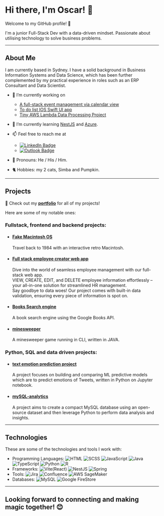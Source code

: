 # Hi there, I'm Oscar! 👋

Welcome to my GitHub profile! 🚀

I'm a junior Full-Stack Dev with a data-driven mindset. Passionate about utilising technology to solve business problems.

---
## About Me

I am currently based in Sydney. I have a solid background in Business Information Systems and Data Science, which has been further complemented by my practical experience in roles such as an ERP Consultant and Data Scientist.

- 🔭 I’m currently working on
  - [A full-stack event management via calendar view](https://github.com/uwerrrr/events-app/blob/main/README.md)  
  - [To do list IOS Swift UI app](https://github.com/uwerrrr/swift_todo)
  - [Tiny AWS Lambda Data Processing Project](https://github.com/uwerrrr/aws_titanic)
- 🌱 I’m currently learning <ins>NestJS</ins> and <ins>Azure</ins>.
- 📫 Feel free to reach me at
  - [![LinkedIn Badge](https://img.shields.io/badge/%20-oscar--vannguyen%20-%230A66C2?style=for-the-badge&logo=linkedin&logoColor=white&labelColor=%230A66C2&color=%2341495E)](https://www.linkedin.com/in/oscar-vannguyen/)
  - [![Outlook Badge](https://img.shields.io/badge/%20-van.lenguyen%40outlook.com%20-%230078D4?style=for-the-badge&logo=microsoftoutlook&logoColor=white&labelColor=%230078D4&color=%2341495E)](mailto:van.lenguyen@outlook.com)

  

- 👨 Pronouns: He / His / Him.
- 🐈 Hobbies: my 2 cats, Simba and Pumpkin.

---
## Projects

📔 Check out my __[portfolio](https://uwerrrr.github.io/Oscar_Portfolio/)__ for all of my projects!

Here are some of my notable ones:
### Fullstack, frontend and backend projects:

- #### [Fake Macintosh OS](https://github.com/uwerrrr/fakeOS)
  Travel back to 1984 with an interactive retro Macintosh. 

- #### [Full stack employee creator web app](https://github.com/uwerrrr/employee-creator)
  Dive into the world of seamless employee management with our full-stack web app.
  <br> VIEW, CREATE, EDIT, and DELETE employee information effortlessly – your all-in-one solution for streamlined HR management. 
  <br> Say goodbye to data woes! Our project comes with built-in data validation, ensuring every piece of information is spot on.

- #### [Books Search engine](https://github.com/uwerrrr/Google-Books-Search)
  A book search engine using the Google Books API.

- #### [minesweeper](https://github.com/uwerrrr/minesweeper)
  A minesweeper game running in CLI, written in JAVA.

### Python, SQL and data driven projects:
- #### [text emotion prediction project](https://github.com/uwerrrr/text_major_project)
  A project focuses on building and comparing ML predictive models which are to predict emotions of Tweets, written in Python on Jupyter notebook.

- #### [mySQL-analytics](https://github.com/uwerrrr/mySQL-analytics)
  A project aims to create a compact MySQL database using an open-source dataset and then leverage Python to perform data analysis and insights.

---
## Technologies

These are some of the technologies and tools I work with:

- Programming Languages: ![HTML](https://img.shields.io/badge/-HTML-E34F26?style=flat&logo=html5&logoColor=white) ![SCSS](https://img.shields.io/badge/-SCSS-CC6699?style=flat&logo=sass&logoColor=white) ![JavaScript](https://img.shields.io/badge/-JavaScript-F7DF1E?style=flat&logo=javascript&logoColor=black) ![Java](https://img.shields.io/badge/-Java-007396?style=flat&logo=oracle&logoColor=white) ![TypeScript](https://img.shields.io/badge/-TypeScript-3178C6?style=flat&logo=typescript&logoColor=white) ![Python](https://img.shields.io/badge/-Python-3776AB?style=flat&logo=python&logoColor=white) ![R](https://img.shields.io/badge/-R-276DC3?style=flat&logo=r&logoColor=white)
- Frameworks: ![Vite(React)](https://img.shields.io/badge/-Vite_(React)-646CFF?style=flat&logo=vite&logoColor=white) ![NestJS](https://img.shields.io/badge/-NestJS-E0234E?style=flat&logo=nestjs&logoColor=white) ![Spring](https://img.shields.io/badge/-Spring-6DB33F?style=flat&logo=spring&logoColor=white)
- Tools: ![Jira](https://img.shields.io/badge/-Jira-0052CC?style=flat&logo=jira&logoColor=white) ![Confluence](https://img.shields.io/badge/-Confluence-172B4D?style=flat&logo=confluence&logoColor=white) ![AWS SageMaker](https://img.shields.io/badge/-AWS%20SageMaker-232F3E?style=flat&logo=amazon-aws&logoColor=white)
- Databases: ![MySQL](https://img.shields.io/badge/-MySQL-4479A1?style=flat&logo=mysql&logoColor=white) ![Google FireStore](https://img.shields.io/badge/-Google%20Firestore-FFCA28?style=flat&logo=firebase&logoColor=black)

---
## Looking forward to connecting and making magic together! 😊

